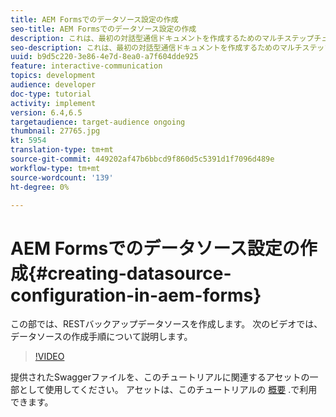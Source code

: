 ```yaml
---
title: AEM Formsでのデータソース設定の作成
seo-title: AEM Formsでのデータソース設定の作成
description: これは、最初の対話型通信ドキュメントを作成するためのマルチステップチュートリアルのパート2です。 この部では、RESTバックアップデータソースを作成します。  次のビデオでは、データソースの作成手順について説明します。
seo-description: これは、最初の対話型通信ドキュメントを作成するためのマルチステップチュートリアルのパート2です。 この部では、RESTバックアップデータソースを作成します。  次のビデオでは、データソースの作成手順について説明します。
uuid: b9d5c220-3e86-4e7d-8ea0-a7f604dde925
feature: interactive-communication
topics: development
audience: developer
doc-type: tutorial
activity: implement
version: 6.4,6.5
targetaudience: target-audience ongoing
thumbnail: 27765.jpg
kt: 5954
translation-type: tm+mt
source-git-commit: 449202af47b6bbcd9f860d5c5391d1f7096d489e
workflow-type: tm+mt
source-wordcount: '139'
ht-degree: 0%

---
```



# AEM Formsでのデータソース設定の作成{#creating-datasource-configuration-in-aem-forms}

この部では、RESTバックアップデータソースを作成します。  次のビデオでは、データソースの作成手順について説明します。

>[!VIDEO](https://video.tv.adobe.com/v/27765/?quality=9&learn=on)

提供されたSwaggerファイルを、このチュートリアルに関連するアセットの一部として使用してください。 アセットは、このチュートリアルの [概要](introduction.md) .で利用できます。

